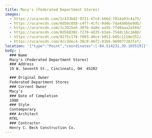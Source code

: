 ```yaml
---
title: Macy's (Federated Department Stores)
images:
  - https://ucarecdn.com/2c433b02-9721-47c0-b66d-7014a93c4a75/
  - https://ucarecdn.com/0d50c058-c4f7-4cfc-9d4b-7da4d4bbe9db/
  - https://ucarecdn.com/1c2015e4-30fb-4a8e-aa5b-7f40aaa2a584/
  - https://ucarecdn.com/8d560302-7270-4d35-b3ab-754dc16c1688/
  - https://ucarecdn.com/9275c178-f803-40ce-b853-b05c1118e352/
  - https://ucarecdn.com/dccddec4-38c0-46f2-83b6-969077282fef/
location: '{"type":"Point","coordinates":[-84.514231,39.103519]}'
body: |
  ### Name
  Macy's (Federated Department Stores)
  ### Address
  19 W. Seventh St., Cincinnati, OH  45202

  ### Original Owner
  Federated Department Stores
  ### Current Owner
  Macy's
  ### Date of Completion
  1980
  ### Style
  Contemporary
  ### Architect
  RTKL
  ### Contractor
  Henry C. Beck Construction Co.
---
```


